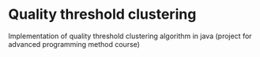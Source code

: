 # Quality threshold clustering
Implementation of quality threshold clustering algorithm in java (project for advanced programming method course)
